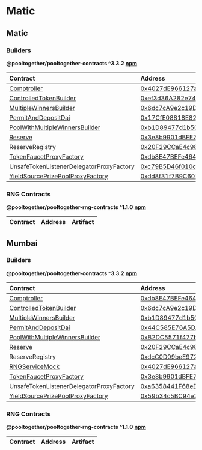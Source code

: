 # Matic

## Matic

### Builders

**@pooltogether/pooltogether-contracts ^3.3.2** [**npm**](https://www.npmjs.com/package/@pooltogether/pooltogether-contracts)

| Contract | Address | Artifact |
| :--- | :--- | :--- |
| [Comptroller](https://github.com/pooltogether/pooltogether-pool-contracts/tree/master/contracts/comptroller/Comptroller.sol) | [0x4027dE966127af5F015Ea1cfd6293a3583892668](https://explorer-mainnet.maticvigil.com/address/0x4027dE966127af5F015Ea1cfd6293a3583892668) | [Artifact](https://github.com/pooltogether/pooltogether-pool-contracts/tree/master/deployments/matic/Comptroller.json) |
| [ControlledTokenBuilder](https://github.com/pooltogether/pooltogether-pool-contracts/tree/master/contracts/builders/ControlledTokenBuilder.sol) | [0xef3d36A282e74b5bcba8a45262687DDb31495Cd2](https://explorer-mainnet.maticvigil.com/address/0xef3d36A282e74b5bcba8a45262687DDb31495Cd2) | [Artifact](https://github.com/pooltogether/pooltogether-pool-contracts/tree/master/deployments/matic/ControlledTokenBuilder.json) |
| [MultipleWinnersBuilder](https://github.com/pooltogether/pooltogether-pool-contracts/tree/master/contracts/builders/MultipleWinnersBuilder.sol) | [0x6dc7cA9e2c19Da475B39cce7437994c1725d85C9](https://explorer-mainnet.maticvigil.com/address/0x6dc7cA9e2c19Da475B39cce7437994c1725d85C9) | [Artifact](https://github.com/pooltogether/pooltogether-pool-contracts/tree/master/deployments/matic/MultipleWinnersBuilder.json) |
| [PermitAndDepositDai](https://github.com/pooltogether/pooltogether-pool-contracts/tree/master/contracts/permit/PermitAndDepositDai.sol) | [0x17CfE08818E8260FAe3a19761668EBc27B24d72A](https://explorer-mainnet.maticvigil.com/address/0x17CfE08818E8260FAe3a19761668EBc27B24d72A) | [Artifact](https://github.com/pooltogether/pooltogether-pool-contracts/tree/master/deployments/matic/PermitAndDepositDai.json) |
| [PoolWithMultipleWinnersBuilder](https://github.com/pooltogether/pooltogether-pool-contracts/tree/master/contracts/builders/PoolWithMultipleWinnersBuilder.sol) | [0xb1D89477d1b505C261bab6e73f08fA834544CD21](https://explorer-mainnet.maticvigil.com/address/0xb1D89477d1b505C261bab6e73f08fA834544CD21) | [Artifact](https://github.com/pooltogether/pooltogether-pool-contracts/tree/master/deployments/matic/PoolWithMultipleWinnersBuilder.json) |
| [Reserve](https://github.com/pooltogether/pooltogether-pool-contracts/tree/master/contracts/reserve/Reserve.sol) | [0x3e8b9901dBFE766d3FE44B36c180A1bca2B9A295](https://explorer-mainnet.maticvigil.com/address/0x3e8b9901dBFE766d3FE44B36c180A1bca2B9A295) | [Artifact](https://github.com/pooltogether/pooltogether-pool-contracts/tree/master/deployments/matic/Reserve.json) |
| ReserveRegistry | [0x20F29CCaE4c9886964033042c6b79c2C4C816308](https://explorer-mainnet.maticvigil.com/address/0x20F29CCaE4c9886964033042c6b79c2C4C816308) | [Artifact](https://github.com/pooltogether/pooltogether-pool-contracts/tree/master/deployments/matic/ReserveRegistry.json) |
| [TokenFaucetProxyFactory](https://github.com/pooltogether/pooltogether-pool-contracts/tree/master/contracts/token-faucet/TokenFaucetProxyFactory.sol) | [0xdb8E47BEFe4646fCc62BE61EEE5DF350404c124F](https://explorer-mainnet.maticvigil.com/address/0xdb8E47BEFe4646fCc62BE61EEE5DF350404c124F) | [Artifact](https://github.com/pooltogether/pooltogether-pool-contracts/tree/master/deployments/matic/TokenFaucetProxyFactory.json) |
| UnsafeTokenListenerDelegatorProxyFactory | [0xc79B5D46f010c88f738A00B3bed7757d04dd2a37](https://explorer-mainnet.maticvigil.com/address/0xc79B5D46f010c88f738A00B3bed7757d04dd2a37) | [Artifact](https://github.com/pooltogether/pooltogether-pool-contracts/tree/master/deployments/matic/UnsafeTokenListenerDelegatorProxyFactory.json) |
| [YieldSourcePrizePoolProxyFactory](https://github.com/pooltogether/pooltogether-pool-contracts/tree/master/contracts/prize-pool/yield-source/YieldSourcePrizePoolProxyFactory.sol) | [0xdd8f31f7B9C6026311464bc07aE5DB2F99F3892e](https://explorer-mainnet.maticvigil.com/address/0xdd8f31f7B9C6026311464bc07aE5DB2F99F3892e) | [Artifact](https://github.com/pooltogether/pooltogether-pool-contracts/tree/master/deployments/matic/YieldSourcePrizePoolProxyFactory.json) |

### RNG Contracts

**@pooltogether/pooltogether-rng-contracts ^1.1.0** [**npm**](https://www.npmjs.com/package/@pooltogether/pooltogether-rng-contracts)

| Contract | Address | Artifact |
| :--- | :--- | :--- |


## Mumbai

### Builders

**@pooltogether/pooltogether-contracts ^3.3.2** [**npm**](https://www.npmjs.com/package/@pooltogether/pooltogether-contracts)

| Contract | Address | Artifact |
| :--- | :--- | :--- |
| [Comptroller](https://github.com/pooltogether/pooltogether-pool-contracts/tree/master/contracts/comptroller/Comptroller.sol) | [0xdb8E47BEFe4646fCc62BE61EEE5DF350404c124F](https://explorer-mumbai.maticvigil.com/address/0xdb8E47BEFe4646fCc62BE61EEE5DF350404c124F) | [Artifact](https://github.com/pooltogether/pooltogether-pool-contracts/tree/master/deployments/mumbai/Comptroller.json) |
| [ControlledTokenBuilder](https://github.com/pooltogether/pooltogether-pool-contracts/tree/master/contracts/builders/ControlledTokenBuilder.sol) | [0x6dc7cA9e2c19Da475B39cce7437994c1725d85C9](https://explorer-mumbai.maticvigil.com/address/0x6dc7cA9e2c19Da475B39cce7437994c1725d85C9) | [Artifact](https://github.com/pooltogether/pooltogether-pool-contracts/tree/master/deployments/mumbai/ControlledTokenBuilder.json) |
| [MultipleWinnersBuilder](https://github.com/pooltogether/pooltogether-pool-contracts/tree/master/contracts/builders/MultipleWinnersBuilder.sol) | [0xb1D89477d1b505C261bab6e73f08fA834544CD21](https://explorer-mumbai.maticvigil.com/address/0xb1D89477d1b505C261bab6e73f08fA834544CD21) | [Artifact](https://github.com/pooltogether/pooltogether-pool-contracts/tree/master/deployments/mumbai/MultipleWinnersBuilder.json) |
| [PermitAndDepositDai](https://github.com/pooltogether/pooltogether-pool-contracts/tree/master/contracts/permit/PermitAndDepositDai.sol) | [0x44C585E76A5DA580f59B0a3ADd7ca0C96bF4fE2a](https://explorer-mumbai.maticvigil.com/address/0x44C585E76A5DA580f59B0a3ADd7ca0C96bF4fE2a) | [Artifact](https://github.com/pooltogether/pooltogether-pool-contracts/tree/master/deployments/mumbai/PermitAndDepositDai.json) |
| [PoolWithMultipleWinnersBuilder](https://github.com/pooltogether/pooltogether-pool-contracts/tree/master/contracts/builders/PoolWithMultipleWinnersBuilder.sol) | [0xB2DC5571f477b1C5b36509a71013BFedD9Cc492F](https://explorer-mumbai.maticvigil.com/address/0xB2DC5571f477b1C5b36509a71013BFedD9Cc492F) | [Artifact](https://github.com/pooltogether/pooltogether-pool-contracts/tree/master/deployments/mumbai/PoolWithMultipleWinnersBuilder.json) |
| [Reserve](https://github.com/pooltogether/pooltogether-pool-contracts/tree/master/contracts/reserve/Reserve.sol) | [0x20F29CCaE4c9886964033042c6b79c2C4C816308](https://explorer-mumbai.maticvigil.com/address/0x20F29CCaE4c9886964033042c6b79c2C4C816308) | [Artifact](https://github.com/pooltogether/pooltogether-pool-contracts/tree/master/deployments/mumbai/Reserve.json) |
| ReserveRegistry | [0xdcC0D09beE9726E23256ebC059B7487Cd78F65a0](https://explorer-mumbai.maticvigil.com/address/0xdcC0D09beE9726E23256ebC059B7487Cd78F65a0) | [Artifact](https://github.com/pooltogether/pooltogether-pool-contracts/tree/master/deployments/mumbai/ReserveRegistry.json) |
| [RNGServiceMock](https://github.com/pooltogether/pooltogether-pool-contracts/tree/master/contracts/test/RNGServiceMock.sol) | [0x4027dE966127af5F015Ea1cfd6293a3583892668](https://explorer-mumbai.maticvigil.com/address/0x4027dE966127af5F015Ea1cfd6293a3583892668) | [Artifact](https://github.com/pooltogether/pooltogether-pool-contracts/tree/master/deployments/mumbai/RNGServiceMock.json) |
| [TokenFaucetProxyFactory](https://github.com/pooltogether/pooltogether-pool-contracts/tree/master/contracts/token-faucet/TokenFaucetProxyFactory.sol) | [0x3e8b9901dBFE766d3FE44B36c180A1bca2B9A295](https://explorer-mumbai.maticvigil.com/address/0x3e8b9901dBFE766d3FE44B36c180A1bca2B9A295) | [Artifact](https://github.com/pooltogether/pooltogether-pool-contracts/tree/master/deployments/mumbai/TokenFaucetProxyFactory.json) |
| UnsafeTokenListenerDelegatorProxyFactory | [0xa6358441F68eD4707E1c4366a0D2E2233bB4841D](https://explorer-mumbai.maticvigil.com/address/0xa6358441F68eD4707E1c4366a0D2E2233bB4841D) | [Artifact](https://github.com/pooltogether/pooltogether-pool-contracts/tree/master/deployments/mumbai/UnsafeTokenListenerDelegatorProxyFactory.json) |
| [YieldSourcePrizePoolProxyFactory](https://github.com/pooltogether/pooltogether-pool-contracts/tree/master/contracts/prize-pool/yield-source/YieldSourcePrizePoolProxyFactory.sol) | [0x59b34c5BC94e2d5b9DcB97Ec935c94C353E5Eb94](https://explorer-mumbai.maticvigil.com/address/0x59b34c5BC94e2d5b9DcB97Ec935c94C353E5Eb94) | [Artifact](https://github.com/pooltogether/pooltogether-pool-contracts/tree/master/deployments/mumbai/YieldSourcePrizePoolProxyFactory.json) |

### RNG Contracts

**@pooltogether/pooltogether-rng-contracts ^1.1.0** [**npm**](https://www.npmjs.com/package/@pooltogether/pooltogether-rng-contracts)

| Contract | Address | Artifact |
| :--- | :--- | :--- |


